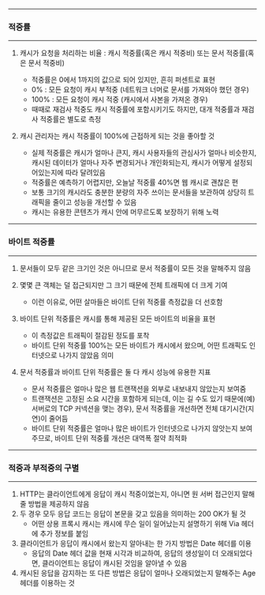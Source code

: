 -----
### 적중률
-----
1. 캐시가 요청을 처리하는 비율 : 캐시 적중률(혹은 캐시 적중비) 또는 문서 적중률(혹은 문서 적중비)
   - 적중률은 0에서 1까지의 값으로 되어 있지만, 흔히 퍼센트로 표현
   - 0% : 모든 요청이 캐시 부적중 (네트워크 너머로 문서를 가져와야 했던 경우)
   - 100% : 모든 요청이 캐시 적중 (캐시에서 사본을 가져온 경우)
   - 때때로 재검사 적중도 캐시 적중률에 포함시키기도 하지만, 대개 적중률과 재검사 적중률은 별도로 측정

2. 캐시 관리자는 캐시 적중률이 100%에 근접하게 되는 것을 좋아할 것
   - 실제 적중률은 캐시가 얼마나 큰지, 캐시 사용자들의 관심사가 얼마나 비슷한지, 캐시된 데이터가 얼마나 자주 변경되거나 개인화되는지, 캐시가 어떻게 설정되어있는지에 따라 달려있음
   - 적중률은 예측하기 어렵지만, 오늘날 적중률 40%면 웹 캐시로 괜찮은 편
   - 보통 크기의 캐시라도 충분한 분량의 자주 쓰이는 문서들을 보관하여 상당히 트래픽을 줄이고 성능을 개선할 수 있음
   - 캐시는 유용한 콘텐츠가 캐시 안에 머무르도록 보장하기 위해 노력
  
-----
### 바이트 적중률
-----
1. 문서들이 모두 같은 크기인 것은 아니므로 문서 적중률이 모든 것을 말해주지 않음
2. 몇몇 큰 객체는 덜 접근되지만 그 크기 때문에 전체 트래픽에 더 크게 기여
   - 이런 이유로, 어떤 살마들은 바이트 단위 적중률 측정값을 더 선호함
3. 바이트 단위 적중률은 캐시를 통해 제공된 모든 바이트의 비율을 표현
   - 이 측정값은 트래픽이 절감된 정도를 포착
   - 바이트 단위 적중률 100%는 모든 바이트가 캐시에서 왔으며, 어떤 트래픽도 인터넷으로 나가지 않았음 의미

4. 문서 적중률과 바이트 단위 적중률은 둘 다 캐시 성능에 유용한 지표
   - 문서 적중률은 얼마나 많은 웹 트랜잭션을 외부로 내보내지 않았는지 보여줌
   - 트랜잭션은 고정된 소요 시간을 포함하게 되는데, 이는 길 수도 있기 때문에(예) 서버로의 TCP 커넥션을 맺는 경우), 문서 적중률을 개선하면 전체 대기시간(지연)이 줄어듬
   - 바이트 단위 적중률은 얼마나 많은 바이트가 인터넷으로 나가지 않앗는지 보여주므로, 바이트 단위 적중률 개선은 대역폭 절약 최적화
  
-----
### 적중과 부적중의 구별
-----
1. HTTP는 클라이언트에게 응답이 캐시 적중이었는지, 아니면 원 서버 접근인지 말해줄 방법을 제공하지 않음
2. 두 경우 모두 응답 코드는 응답이 본문을 갖고 있음을 의미하는 200 OK가 될 것
   - 어떤 상용 프록시 캐시는 캐시에 무슨 일이 일어났는지 설명하기 위해 Via 헤더에 추가 정보를 붙임
3. 클라이언트가 응답이 캐시에서 왔는지 알아내는 한 가지 방법은 Date 헤더를 이용
   - 응답의 Date 헤더 값을 현재 시각과 비교하여, 응답의 생성일이 더 오래되었다면, 클라이언트는 응답이 캐시된 것임을 알아낼 수 있음
4. 캐시된 응답을 감지하는 또 다른 방법은 응답이 얼마나 오래되었는지 말해주는 Age 헤더를 이용하는 것
   
